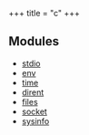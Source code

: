 +++
title = "c"
+++
## Modules

+ [stdio](stdio)
+ [env](env)
+ [time](time)
+ [dirent](dirent)
+ [files](files)
+ [socket](socket)
+ [sysinfo](sysinfo)


